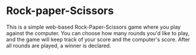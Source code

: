 # Rock-paper-Scissors
This is a simple web-based Rock-Paper-Scissors game where you play against the computer. You can choose how many rounds you'd like to play, and the game will keep track of your score and the computer's score. After all rounds are played, a winner is declared.
